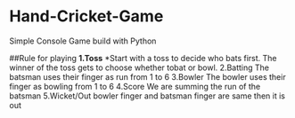 # Hand-Cricket-Game
Simple Console Game build with Python

##Rule for playing
**1.Toss**
  *Start with a toss to decide who bats first. The winner of the toss gets to choose whether tobat or bowl.
2.Batting
The batsman uses their finger as run from 1 to 6
3.Bowler
The bowler uses their finger as bowling from 1 to 6
4.Score
We are summing the run of the batsman
5.Wicket/Out
 bowler finger and batsman finger are same then it is out
